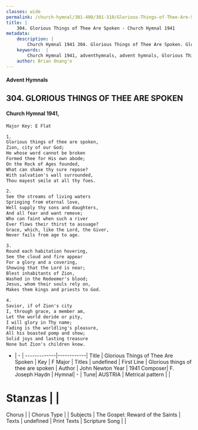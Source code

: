```yaml
---
classes: wide
permalink: /church-hymnal/301-400/301-310/Glorious-Things-of-Thee-Are-Spoken/
title: |
    304. Glorious Things of Thee Are Spoken - Church Hymnal 1941
metadata:
    description: |
        Church Hymnal 1941 304. Glorious Things of Thee Are Spoken. Glorious things of thee are spoken, Zion, city of our God; He whose word cannot be broken Formed thee for His own abode; On the Rock of Ages founded, What can shake thy sure repose? With salvation's wall surrounded, Thou mayest smile at all thy foes. 
    keywords:  |
        Church Hymnal 1941, adventhymnals, advent hymnals, Glorious Things of Thee Are Spoken, Glorious things of thee are spoken. 
    author: Brian Onang'o
---
```


#### Advent Hymnals
## 304. GLORIOUS THINGS OF THEE ARE SPOKEN
####  Church Hymnal 1941,

```txt
Major Key: E Flat

1.
Glorious things of thee are spoken,
Zion, city of our God;
He whose word cannot be broken
Formed thee for His own abode;
On the Rock of Ages founded,
What can shake thy sure repose?
With salvation's wall surrounded,
Thou mayest smile at all thy foes.

2.
See the streams of living waters
Springing from eternal love,
Well supply thy sons and daughters,
And all fear and want remove;
Who can faint when such a river
Ever flows their thirst to assuage?
Grace, which, like the Lord, the Giver,
Never fails from age to age.

3.
Round each habitation hovering,
See the cloud and fire appear
For a glory and a covering,
Showing that the Lord is near;
Blest inhabitants of Zion,
Washed in the Redeemer's blood;
Jesus, whom their souls rely on,
Makes them kings and priests to God.

4.
Savior, if of Zion's city
I, through grace, a member am,
Let the world deride or pity,
I will glory in Thy name;
Fading is the worldling's pleasure,
All his boasted pomp and show;
Solid joys and lasting treasure
None but Zion's children know.

```

- |   -  |
-------------|------------|
Title | Glorious Things of Thee Are Spoken |
Key | F Major |
Titles | undefined |
First Line | Glorious things of thee are spoken |
Author | John Newton
Year | 1941
Composer| F. Joseph Haydn |
Hymnal|  - |
Tune| AUSTRIA |
Metrical pattern | |
# Stanzas |  |
Chorus |  |
Chorus Type |  |
Subjects | The Gospel: Reward of the Saints |
Texts | undefined |
Print Texts | 
Scripture Song |  |
    
